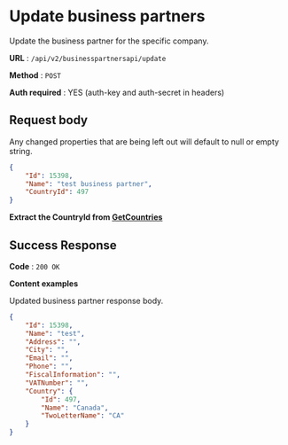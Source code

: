 # Update business partners

Update the business partner for the specific company.

**URL** : `/api/v2/businesspartnersapi/update`

**Method** : `POST`

**Auth required** : YES (auth-key and auth-secret in headers)

## Request body

Any changed properties that are being left out will default to null or empty string.

```json
{
    "Id": 15398,
    "Name": "test business partner",
    "CountryId": 497
}
```
**Extract the CountryId from [GetCountries](../general/get-countries.md)**

## Success Response

**Code** : `200 OK`

**Content examples**

Updated business partner response body.

```json
{
    "Id": 15398,
    "Name": "test",
    "Address": "",
    "City": "",
    "Email": "",
    "Phone": "",
    "FiscalInformation": "",
    "VATNumber": "",
    "Country": {
        "Id": 497,
        "Name": "Canada",
        "TwoLetterName": "CA"
    }
}
```
